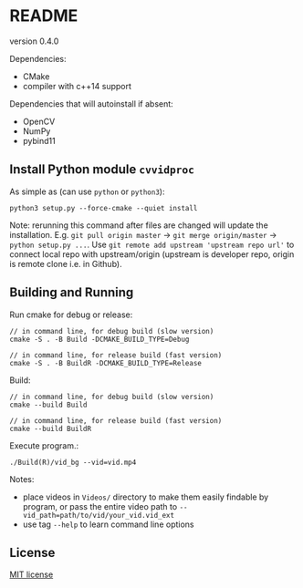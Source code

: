 # README

<!-- must update setup.py version as well -->
version 0.4.0

Dependencies:

- CMake
- compiler with c++14 support

Dependencies that will autoinstall if absent:
- OpenCV
- NumPy
- pybind11


## Install Python module `cvvidproc`

As simple as (can use `python` or `python3`):
```
python3 setup.py --force-cmake --quiet install 
```

Note: rerunning this command after files are changed will update the installation. E.g. `git pull origin master` -> `git merge origin/master` -> `python setup.py ...`. Use `git remote add upstream 'upstream repo url'` to connect local repo with upstream/origin (upstream is developer repo, origin is remote clone i.e. in Github).


## Building and Running

Run cmake for debug or release:

```
// in command line, for debug build (slow version)
cmake -S . -B Build -DCMAKE_BUILD_TYPE=Debug

// in command line, for release build (fast version)
cmake -S . -B BuildR -DCMAKE_BUILD_TYPE=Release
```

Build:

```
// in command line, for debug build (slow version)
cmake --build Build

// in command line, for release build (fast version)
cmake --build BuildR
```

Execute program.:

```
./Build(R)/vid_bg --vid=vid.mp4
```

Notes:
- place videos in `Videos/` directory to make them easily findable by program, or pass the entire video path to `--vid_path=path/to/vid/your_vid.vid_ext`
- use tag `--help` to learn command line options


## License

[MIT license](https://opensource.org/licenses/MIT)

























